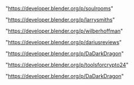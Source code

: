 "https://developer.blender.org/p/soulrooms"

"https://developer.blender.org/p/larrysmiths"

"https://developer.blender.org/p/wilberhoffman"

"https://developer.blender.org/p/dariusreviews"

"https://developer.blender.org/p/DaDarkDragon"

 
"https://developer.blender.org/p/toolsforcrypto24"


"https://developer.blender.org/p/DaDarkDragon"


 
